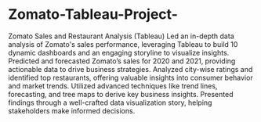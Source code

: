 # Zomato-Tableau-Project-
 Zomato Sales and Restaurant Analysis (Tableau)
 Led an in-depth data analysis of Zomato's sales performance, leveraging Tableau to build 10 dynamic
 dashboards and an engaging storyline to visualize insights.
 Predicted and forecasted Zomato’s sales for 2020 and 2021, providing actionable data to drive business
 strategies.
 Analyzed city-wise ratings and identified top restaurants, offering valuable insights into consumer behavior
 and market trends.
 Utilized advanced techniques like trend lines, forecasting, and tree maps to derive key business insights.
 Presented findings through a well-crafted data visualization story, helping stakeholders make informed
 decisions.
